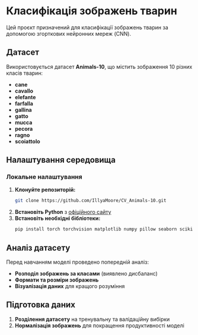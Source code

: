 # Класифікація зображень тварин

Цей проєкт призначений для класифікації зображень тварин за допомогою згорткових нейронних мереж (CNN).

## Датасет

Використовується датасет **Animals-10**, що містить зображення 10 різних класів тварин:
- **cane**
- **cavallo**
- **elefante**
- **farfalla**
- **gallina**
- **gatto**
- **mucca**
- **pecora**
- **ragno**
- **scoiattolo**

## Налаштування середовища

### Локальне налаштування

1. **Клонуйте репозиторій:**  
   ```bash
   git clone https://github.com/IllyaMoore/CV_Animals-10.git
   ```
2. **Встановіть Python** з [офіційного сайту](https://www.python.org/)
3. **Встановіть необхідні бібліотеки:**
   ```bash
   pip install torch torchvision matplotlib numpy pillow seaborn scikit-learn
   ```

## Аналіз датасету

Перед навчанням моделі проведено попередній аналіз:
- **Розподіл зображень за класами** (виявлено дисбаланс)
- **Формати та розміри зображень**
- **Візуалізація даних** для кращого розуміння

## Підготовка даних

1. **Розділення датасету** на тренувальну та валідаційну вибірки
2. **Нормалізація зображень** для покращення продуктивності моделі


